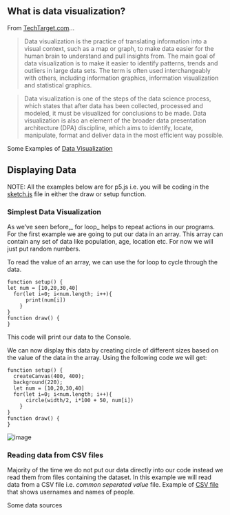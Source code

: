 ## What is data visualization?

From [TechTarget.com](https://www.techtarget.com/searchbusinessanalytics/definition/data-visualization)...


>Data visualization is the practice of translating information into a visual context, such as a map or graph, to make data easier for the human brain to understand and pull insights from. The main goal of data visualization is to make it easier to identify patterns, trends and outliers in large data sets. The term is often used interchangeably with others, including information graphics, information visualization and statistical graphics.

> Data visualization is one of the steps of the data science process, which states that after data has been collected, processed and modeled, it must be visualized for conclusions to be made. Data visualization is also an element of the broader data presentation architecture (DPA) discipline, which aims to identify, locate, manipulate, format and deliver data in the most efficient way possible.

Some Examples of [Data Visualization](https://www.tableau.com/learn/articles/best-beautiful-data-visualization-examples)


## Displaying Data
NOTE: All the examples below are for p5.js i.e. you will be coding in the [sketch.js](p5js.md) file in either the draw or setup function.

### Simplest Data Visualization
As we’ve seen before,_ for loop_ helps to repeat actions in our programs. For the first example we are going to put our data in an array. 
This array can contain any set of data like population, age, location etc. For now we will just put random numbers. 

To read the value of an array, we can use the for loop to cycle through the data.
```
function setup() {
let num = [10,20,30,40]
  for(let i=0; i<num.length; i++){
      print(num[i])
    }
}
function draw() {
}
```
This code will print our data to the Console.

We can now display this data by creating circle of different sizes based on the value of the data in the array. Using the following code we will get:
```
function setup() {
  createCanvas(400, 400);
  background(220);
  let num = [10,20,30,40]
  for(let i=0; i<num.length; i++){
      circle(width/2, i*100 + 50, num[i])
    }
}
function draw() {
}

```

![image](https://user-images.githubusercontent.com/70717743/161839635-52f487f1-f309-43e3-aaf1-98ce33a5afbd.png)


### Reading data from CSV files
Majority of the time we do not put our data directly into our code instead we read them from files containing the dataset. In this example we will read data from a CSV file i.e. _common seperated value_ file.
Example of [CSV file](username.csv) that shows usernames and names of people. 


Some data sources
